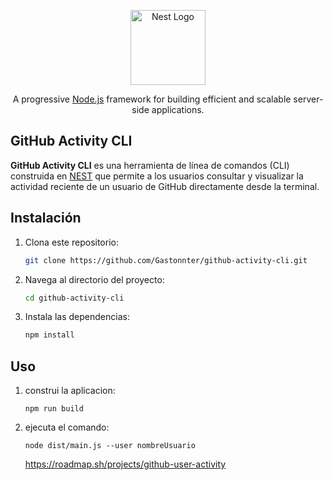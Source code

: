 <p align="center">
  <a href="http://nestjs.com/" target="blank"><img src="https://nestjs.com/img/logo-small.svg" width="120" alt="Nest Logo" /></a>
</p>

[circleci-image]: https://img.shields.io/circleci/build/github/nestjs/nest/master?token=abc123def456
[circleci-url]: https://circleci.com/gh/nestjs/nest

  <p align="center">A progressive <a href="http://nodejs.org" target="_blank">Node.js</a> framework for building efficient and scalable server-side applications.</p>

</p>


## GitHub Activity CLI

**GitHub Activity CLI** es una herramienta de línea de comandos (CLI) construida en [NEST](https://nestjs.com) que permite a los usuarios consultar y visualizar la actividad reciente de un usuario de GitHub directamente desde la terminal.


## Instalación

1. Clona este repositorio:
   ```bash
   git clone https://github.com/Gastonnter/github-activity-cli.git
2. Navega al directorio del proyecto:
   ```bash
   cd github-activity-cli
3. Instala las dependencias:
   ```bash
   npm install
   ```

## Uso


1. construi la aplicacion:
   ~~~
   npm run build
2. ejecuta el comando:
   ~~~
   node dist/main.js --user nombreUsuario
   ~~~


   https://roadmap.sh/projects/github-user-activity
